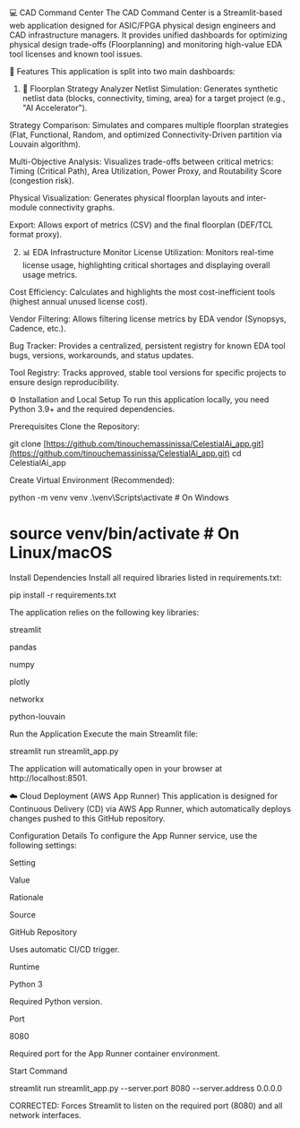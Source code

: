 💻 CAD Command Center
The CAD Command Center is a Streamlit-based web application designed for ASIC/FPGA physical design engineers and CAD infrastructure managers. It provides unified dashboards for optimizing physical design trade-offs (Floorplanning) and monitoring high-value EDA tool licenses and known tool issues.

🚀 Features
This application is split into two main dashboards:

1. 🧱 Floorplan Strategy Analyzer
Netlist Simulation: Generates synthetic netlist data (blocks, connectivity, timing, area) for a target project (e.g., "AI Accelerator").

Strategy Comparison: Simulates and compares multiple floorplan strategies (Flat, Functional, Random, and optimized Connectivity-Driven partition via Louvain algorithm).

Multi-Objective Analysis: Visualizes trade-offs between critical metrics: Timing (Critical Path), Area Utilization, Power Proxy, and Routability Score (congestion risk).

Physical Visualization: Generates physical floorplan layouts and inter-module connectivity graphs.

Export: Allows export of metrics (CSV) and the final floorplan (DEF/TCL format proxy).

2. 📊 EDA Infrastructure Monitor
License Utilization: Monitors real-time license usage, highlighting critical shortages and displaying overall usage metrics.

Cost Efficiency: Calculates and highlights the most cost-inefficient tools (highest annual unused license cost).

Vendor Filtering: Allows filtering license metrics by EDA vendor (Synopsys, Cadence, etc.).

Bug Tracker: Provides a centralized, persistent registry for known EDA tool bugs, versions, workarounds, and status updates.

Tool Registry: Tracks approved, stable tool versions for specific projects to ensure design reproducibility.

⚙️ Installation and Local Setup
To run this application locally, you need Python 3.9+ and the required dependencies.

Prerequisites
Clone the Repository:

git clone [https://github.com/tinouchemassinissa/CelestialAi_app.git](https://github.com/tinouchemassinissa/CelestialAi_app.git)
cd CelestialAi_app

Create Virtual Environment (Recommended):

python -m venv venv
.\venv\Scripts\activate  # On Windows
# source venv/bin/activate # On Linux/macOS

Install Dependencies
Install all required libraries listed in requirements.txt:

pip install -r requirements.txt

The application relies on the following key libraries:

streamlit

pandas

numpy

plotly

networkx

python-louvain

Run the Application
Execute the main Streamlit file:

streamlit run streamlit_app.py

The application will automatically open in your browser at http://localhost:8501.

☁️ Cloud Deployment (AWS App Runner)
This application is designed for Continuous Delivery (CD) via AWS App Runner, which automatically deploys changes pushed to this GitHub repository.

Configuration Details
To configure the App Runner service, use the following settings:

Setting

Value

Rationale

Source

GitHub Repository

Uses automatic CI/CD trigger.

Runtime

Python 3

Required Python version.

Port

8080

Required port for the App Runner container environment.

Start Command

streamlit run streamlit_app.py --server.port 8080 --server.address 0.0.0.0

CORRECTED: Forces Streamlit to listen on the required port (8080) and all network interfaces.
